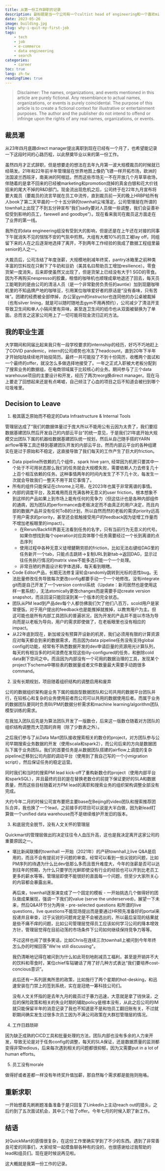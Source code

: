 ```yaml
---
title: 从第一份工作辞职的记录
description: 副标题是当一个公司有一个cultist head of engineering和一个喜欢micro-manage的CEO时会碰撞出什么样的火花
date: 2023-05-26
image: building.jpg
slug: why-i-quit-my-first-job
tags:
    - tech
    - job
    - e-commerce
    - data engineering
    - search
categories: 
    - career
toc: true
lang: zh-tw
readingTime: true
---
```


> Disclaimer: The names, organizations, and events mentioned in this article are purely fictional. Any resemblance to actual names, organizations, or events is purely coincidental. The purpose of this article is to create a fictional context for illustrative or entertainment purposes. The author and the publisher do not intend to offend or infringe upon the rights of any real names, organizations, or events.

## 裁员潮

从23年四月底跟direct manager提出离职到现在已经有一个月了，也希望能记录一下这段时间的心路历程，以此祭奠毕业以来的第一份工作。

虽然四月才正式辞职，但是想要走的想法在去年九月第一波大规模裁员的时候就已经萌发。21年和22年前半年管理层在世界地图上像扔飞镖一样开拓市场，欧洲的法国波兰西班牙，南美洲的阿根廷。然而这些市场无一不在开放几个月草草收场，伴随着的是拿不回来的已经被marketing和promotion烧掉的真金白银和花大价钱招来的尾大不掉的R&D部门。现金流出现危机之后，公司终于在22年九月宣布将要大裁员（要裁员的流言早就在员工中流传，直到裁员前一天的晚上HRBP给所有人book了第二天早晨的一个十五分钟的townhall尘埃落定。公司管理层在所谓的townhall上出现了不到五分钟宣布“我们sadly要对人员做一些调整，我们会妥善补偿受到影响的员工，farewell and goodbye”）。现在看来我司在裁员这方面走在了业界的第一线。

我所在的data engineering组没有受到大的影响，但是还是在上午还在对接的同事下午就消失不见的惴惴不安的气氛中煎熬。大组有大概10%的员工被lay off，同组留下来的人在之后逐渐地选择了离开，不到两年工作经验的我成了数据工程组里最senior的人之一。

大裁员后，公司冻结了年度涨薪，大规模地削减年终奖，pantry冰箱里之前种类丰富的饮料现在只剩下了牛奶和豆奶（美其名曰帮助员工增加resilience）。零食货架一度消失，后来即使虽然又出现了，但是货架上已经没有大于1 SGD的零食。因为不再购买nespresso的胶囊，租借的咖啡机也顺理成章地退还了回去，每天员工能喝到的是由公司的清洁人员（是一个非常勤劳负责任的auntie）加到现磨咖啡机里的不知品牌产地的咖啡豆，引用某位咖啡爱好者的原话是“没有香味，只有苦味”。团建的经费被全部停掉，办公室gym的instructor也连同他的办公桌被裁掉（也有silver lining，就是可以随时随地去gym不用再预约），公司减少了清洁开支导致卫生间和单人小隔间里有异味，甚至连卫生间的纸巾也从双面被替换为了单面。总而言之这家公司用上了一切可能将现金流归正的方法。

## 我的职业生涯

大学期间和同届比起来我只有一段学校要求的internship的经历，好巧不巧地赶上了COVID pandemic，intern的公司顺势也冷冻了headcount，直到20年下半年才开始陆陆续续地开始投简历。最终一共可能投了不到十份简历，收穫两个面试和一个最终的offer，就没怎么多做选择地接受了。一年之正式入职被大老板分配到了搜索业务的数据组，在电商领域属于比较核心的业务。期间参与了三个data warehouse项目的主要设计和开发，经历了两次reorg换direct manager。现在马上要走了回想起来还是有点唏嘘，自己倾注了心血的项目之后不知道会被扫到哪个垃圾堆里。

## Decision to Leave

1. 极其匮乏原始而不稳定的Data Infrastructure & Internal Tools

管理层达成了“我们的数据体量过于庞大所以不能用公有云因为太贵了，我们要招数据基建团队然后开发自己的内部云平台”的统一意见，于是我们21年底开始大规模交出团队下属的机器给数据基建团队统一规划，然后从自己随手搭的YARN airflow等等工具迁移到基建团队开发的内部云平台。然而内部云平台的各种组建实在是过于原始和不稳定，这直接导致了我们每天的工作产生了巨大的friction。

- Data pipeline所依赖的几个组件，spark hive yarn, 经常因为机房只要其中一个处于不可用状态那么我们的任务就会大规模失败，需要依赖人力去修复几十上百个相互依赖的任务。这种事情两年的时间内发生了不下几十次，每发生一次就会导致我们一整天不用干其它事情了。
- 所有的组件只能保证在chrome上可用，在2023年也属于非常离谱的事情。
- 内部的调度平台，及其难用而且充满各种无意义的user friction，根本想象不到这样的产品如果上到市场上能有任何的竞争力（但这估计也是各种内部组件的通病，因为团队的performance由老板决定而不由真正的用户决定，而且内部的数据产品并没有任何ToB的计划，所以自然而然的老板的需求priority远高于用户需求的priority，甚至还会抵触接受用户的feedback因为徒增工作量而不增加老板眼里的impact）。
  - 在Rerun/Backfill界面无法看到任务的名字，只有当前行为无意义的代号。如果你想找到每个operation对应具体哪个任务需要经过一个长到离谱的点击序列
  - 使用过程中各种无意义徒增腱鞘劳损的friction，比如无法右键给DAG里的任务新开一个tab，只能点击跳转->复制URL到新tab->返回DAG，显示过往任务执行情况的matrix view不能多选只能一个一个处理。
  - 非常丑陋的界面设计和字体选择，每天看到眼瞎。
- Code Editor产品，长期无法修复滚轮会randomly跳转到光标的恶性bug。无法批量修改任务导致每次更改config都要手动一个一个地修改。没有integrate git而是自己开发了一个version control系统（Update：新司居然也是使用这样一套系统），无法atomically更改changes而是需要手动create version snapshot，而且回滚只能回滚到某一个版本的完全状态。
- 团队从PM lead到产品dev每个人都仿佛我们欠了他们八百万，scold用户是家常便饭。对于用户提出的feedback也是能推掉就推掉，以教育用户为主。但这可能也是所有内部工具团队的普遍状况，因为开发的产品并不是以市场为导向而是以老板为导向，用户的需求即使做了，在老板眼里也没有相应的impact。
- 从22年底到现在，新加坡没有预算开设新的机房，我们必须用有限的计算资源应对每天都会到来的数据需求，而且因为data pipeline任务没有支持global config的功能，经常有不熟悉数据开发的dev申请巨量的资源用光计算队列，每天的有相当多的时间浪费在发现这些illy-configured的任务，和删除cold data剩下空间之中。而且因为内部没有一个可用的数据治理的工具，发现某个project下schema中哪些表的数据量或者文件数量最大需要手动跑很多command。
  
2. 没有长期规划，项目随着组织结构的调整启用和废弃

公司的数据组织架构是业务下属的烟囱型数据团队和公司共用的数据平台团队并行，在较核心和复杂的业务使用前者而公司可以共用的数据使用后者。而属于业务的数据团队要同时负责BI/PM的数据分析需求和machine learning/algorithm团队模型训练的需求。

在我加入团队后先是为算法团队开发了一版数仓，后来这一版数仓随着对方团队的组织结构调整而大范围的弃用（除了少数表之外）。

之后我们参与了从Data Mart团队接收搜索相关的数仓的project，对方团队参与公司早期搜索业务数据的开发（使用scala和spark2），而公司后来的方向是数据团队下属于业务团队。我们的首要任务是从数据团队搭建的airflow上调度的复杂pipeline迁移到公司内部的调动平台（使用到了我自己写的一个小migration script），然后保证任务的稳定运营。

同时我们和当时的搜索PM lead kick-off了重构新数仓的project（使用内部平台和sparkSQL），并且最终的目的是在替换老数仓的前提下保证更好的SLA和数据质量，然而这些目标随着对方PM lead的离职和搜索业务的组织架构调整全部没有完成。

大约今年二月的时候公司宣布要把主要base在Beijing的video团队和搜索推荐团队合并，我也换了一个lead，之前接手的项目可以说是大半白做，因为新lead打算做一个unified data warehouse而不是继续维护开发旧的版本。

3. 和底层完全脱节，没有人文关怀的管理层

Quickmart的管理层做出的决定往往令人血压升高，这也是我决定离开这家公司的重要原因之一。
- 堪比新闻联播的townhall
  一开始（2021年）的产研townhall上live Q&A是启用的，而且不会有提前对于问题的审查。经常可以看到一些尖锐的问题，比如PM序列的待遇为什么比dev低那么多而且晋升难度大，今年的涨薪是否可以达到往年的预期，为什么只要学历光鲜即使没有行业的经验也可以开到比老员工更多的薪水等等。管理层即使不能很好的直面每一个问题，但至少大家所关心的内容都会暴露出来。

  再后来，townhall逐渐演变成了一个固定的模板 - 一开始挑选几个做得好的团队做成果展现，强调一下我们的value (serve the underserved)，展望一下未来，然后Q&A环节分为两块 - pre-selected questions 和所谓的live questions，live questions不能现场提出而是要通过HR预先准备好的portal来投递并且审查，过于尖锐的问题肯定是不会被选出的，所以最后呈现的结果就是些不痛不痒的问题，比如公司管理层觉得员工应该如何学习公司的降本增效方针，管理层觉得在目前动荡的市场条件下公司如何继续保持竞争力等等。

  不过这样也闹了很多笑话，比如Chris在连续三次townhall上被问到今年年终怎么办的时候回答"We're still discussing"。
  
  我仍清晰地记得在被问到为什么如此苛刻地削减员工福利，甚至是开销并不大的饮料和零食时，某位chief车轱辘话了用了好几种方式表达“我们要培养cost-concious意识”。

  此后还有一系列匪夷所思的政策，比如施行了两个星期的hot-desking，和迅速安装在门禁上的签到系统，实在是冠绝一筹科技公司们。

  没有人文关怀指的是去年九月的裁员过于暴力迅速，大意就是拿了钱快滚，之后的保险政策和相关的失业时期的辅助policy是根本没有，从此之后公司的IM就只能保留半年的消息记录了我也不知道是不是和怕员工翻旧账有关，不过就职期间确实发生过很多次员工因为不满公司政策在大群怼管理层的情况。

4. 工作日趋琐碎

因为缺乏成熟的CICD工具和批量处理的方法，团队内部也没有多余的人力来开发，导致无论是对于任务config的调整，每天的SLA保证，还是数据质量的监测都变得非常tedious，后来每次遇到相关的问题都很抑郁，因为又需要put in a lot of human efforts。

5. 员工没有morale

做得好或者差都一样没有年终奖升值加薪，那自然每个需求都是能拖则拖咯。

## 重新求职

一开始想着先刷刷题准备准备于是只回复了Linkedin上主动reach out的猎头，之后约到了五次面试机会，其中三个给了offer。今年七月的时候入职了新工作。

## 结语

对QuickMart的感情很复杂，在这份工作里确实学到了不少的东西。遇到了非常善良可爱的同事们，大家经常一起摸鱼聊各种有的没的，也很感谢给过我帮助的lead和组员们。现在是时候说再见啦。

这大概就是我第一份工作的记录。